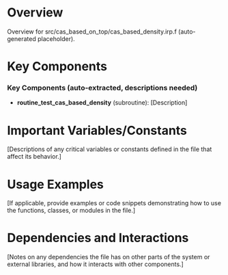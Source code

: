 # Overview

Overview for src/cas_based_on_top/cas_based_density.irp.f (auto-generated placeholder).

# Key Components

### Key Components (auto-extracted, descriptions needed)
- **routine_test_cas_based_density** (subroutine): [Description]

# Important Variables/Constants

[Descriptions of any critical variables or constants defined in the file that affect its behavior.]

# Usage Examples

[If applicable, provide examples or code snippets demonstrating how to use the functions, classes, or modules in the file.]

# Dependencies and Interactions

[Notes on any dependencies the file has on other parts of the system or external libraries, and how it interacts with other components.]
